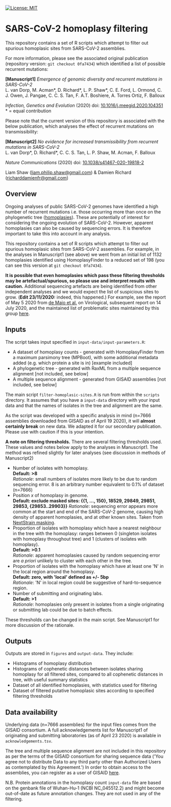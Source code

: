 [![License: MIT](https://img.shields.io/badge/License-MIT-yellow.svg)](https://opensource.org/licenses/MIT)

# SARS-CoV-2 homoplasy filtering

This repository contains a set of R scripts which attempt to filter out spurious homoplasic sites from SARS-CoV-2 assemblies. 

For more information, please see the associated original publication (repository version:  `git checkout 0fa7434`) which identified a list of possible recurrent mutations: 
 
**[Manuscript1]** *Emergence of genomic diversity and recurrent mutations in SARS-CoV-2*  
L. van Dorp, M. Acman\*, D. Richard\*, L. P. Shaw\*, C. E. Ford, L. Ormond, C. J. Owen, J. Pangae, C. C. S. Tan, F. A.T. Boshiere, A. Torres Ortiz, F. Balloux  

*Infection, Genetics and Evolution* (2020) doi: [10.1016/j.meegid.2020.104351](https://doi.org/10.1016/j.meegid.2020.104351)  
\* = equal contribution

Please note that the current version of this repository is associated with the below publication, which analyses the effect of recurrent mutations on transmissibility:

**[Manuscript2]** *No evidence for increased transmissibility from recurrent mutations in SARS-CoV-2*  
L. van Dorp\*, D. Richard\*, C. C. S. Tan, L. P. Shaw, M. Acman, F. Balloux  

*Nature Communications* (2020) doi: [10.1038/s41467-020-19818-2](https://doi.org/10.1038/s41467-020-19818-2)

Liam Shaw (liam.philip.shaw@gmail.com) & Damien Richard (richarddamienfr@gmail.com)

## Overview

Ongoing analyses of public SARS-CoV-2 genomes have identified a high number of recurrent mutations i.e. those occurring more than once on the phylogenetic tree ([homoplasies](https://en.wikipedia.org/wiki/Homoplasy)). These are potentially of interest for considering the ongoing evolution of SARS-CoV-2. However, apparent homoplasies can also be caused by sequencing errors. It is therefore important to take this into account in any analysis. 

 This repository contains a set of R scripts which attempt to filter out spurious homoplasic sites from SARS-CoV-2 assemblies. For example, in the analyses in Manuscript1 (see above) we went from an initial list of 1132 homoplasies identified using HomoplasyFinder to a reduced set of 198 (you can see this version at `git checkout 0fa7434`). 

**It is possible that even homoplasies which pass these filtering thresholds may be artefactual/spurious, so please use and interpret results with caution.** Additional sequencing artefacts are being identified from other independent analyses and we would expect the list of suspicious sites to grow. (**Edit 23/11/2020:** indeed, this happened.) For example, see the report of May 5 2020 from [de Maio et al.](http://virological.org/t/issues-with-sars-cov-2-sequencing-data/473) on Virological, subsequent report on 14 July 2020, and the maintained list of problematic sites maintained by this group [here](https://github.com/W-L/ProblematicSites_SARS-CoV2/blob/master/problematic_sites_sarsCov2.vcf).


## Inputs

The script takes input specified in `input-data/input-parameters.R`:

* A dataset of homoplasy counts - generated with HomoplasyFinder from a maximum parsimony tree (MPBoot), with some additional metadata added (e.g. which protein a site is in) [example included]
* A phylogenetic tree - generated with RaxML from a multiple sequence alignment [not included, see below]
* A multiple sequence alignment - generated from GISAID assemblies [not included, see below] 

The main script `filter-homoplasic-sites.R` is run from within the `scripts` directory. It assumes that you have a `input-data` directory with your input data and that the names of isolates in the tree and alignment are the same. 

As the script was developed with a specific analysis in mind (n=7666 assemblies downloaded from GISAID as of April 19 2020), it will **almost certainly break** on new data. We adapted it for our secondary publication. Please use with caution if this is your intention. 

**A note on filtering thresholds.** There are several filtering thresholds used. These values and notes below apply to the analyses in Manuscript1. The method was refined slightly for later analyses (see discussion in methods of Manuscript2)

* Number of isolates with homoplasy.  
**Default: >8**  
*Rationale*: small numbers of isolates more likely to be due to random sequencing error. 8 is an arbitrary number equivalent to 0.1% of dataset (n=7666) 
* Position *x* of homoplasy in genome.  
**Default: exclude masked sites: {{1, ..., 150}, 18529, 29849, 29851, 29853, {29853..29903}}** 
*Rationale*: sequencing error appears more common at the start and end of the SARS-CoV-2 genome, causing high density of apparent homoplasies, and at other known sites. Taken from [NextStrain masking](https://github.com/nextstrain/ncov/blob/20974e93a647cc17595718561a69eb02a42a4e5a/config/config.yaml). 
* Proportion of isolates with homoplasy which have a nearest neighbour in the tree with the homoplasy: ranges between 0 (singleton isolates with homoplasy throughout tree) and 1 (clusters of isolates with homoplasy).  
**Default: >0.1**  
*Rationale*: apparent homoplasies caused by random sequencing error are *a priori* unlikely to cluster with each other in the tree. 
* Proportion of isolates with the homoplasy which have at least one 'N' in the local region around the homoplasy.  
**Default: zero, with 'local' defined as +/- 5bp**  
*Rationale*: 'N' in local region could be suggestive of hard-to-sequence region. 
* Number of submitting and originating labs.  
**Default: >1**  
*Rationale*: homoplasies only present in isolates from a single originating or submitting lab could be due to batch effects.
 
These thresholds can be changed in the main script. See Manuscript1 for more discussion of the rationale. 

## Outputs

Outputs are stored in `figures` and `output-data`. They include:

* Histograms of homoplasy distribution
* Histograms of cophenetic distances between isolates sharing homoplasy for all filtered sites, compared to all cophenetic distances in tree, with useful summary statistics
* Dataset of all identified homoplasies, with statistics used for filtering
* Dataset of filtered putative homoplasic sites according to specified filtering thresholds

## Data availability

Underlying data (n=7666 assemblies) for the input files comes from the GISAID consortium. A full acknowledgements list for Manuscript1 of originating and submitting laboratories (as of April 23 2020) is available in `acknowledgements.tsv`.  

The tree and multiple sequence alignment are not included in this repository as per the terms of the GISAID consortium for sharing sequence data ('You agree not to distribute Data to any third party other than Authorized Users as contemplated by this Agreement.') In order to obtain access to the assemblies, you can register as a user of GISAID [here](https://www.gisaid.org/registration/register/). 

N.B. Protein annotations in the homoplasy count `input-data` file are based on the genbank file of Wuhan-Hu-1 (NCBI NC_045512.2) and might become out-of-date as future annotation changes. They are not used in any of the filtering. 
